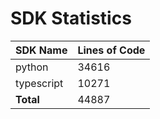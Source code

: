 # SDK Statistics

| SDK Name | Lines of Code |
| -------- | ------------- |
| python | 34616 |
| typescript | 10271 |
| **Total** | 44887 |
